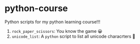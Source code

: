# python-course
Python scripts for my python learning course!!!
1. `rock_paper_scissors`: You know the game 😀
2. `unicode_list`: A `python` script to list all unicode characrters 📄
